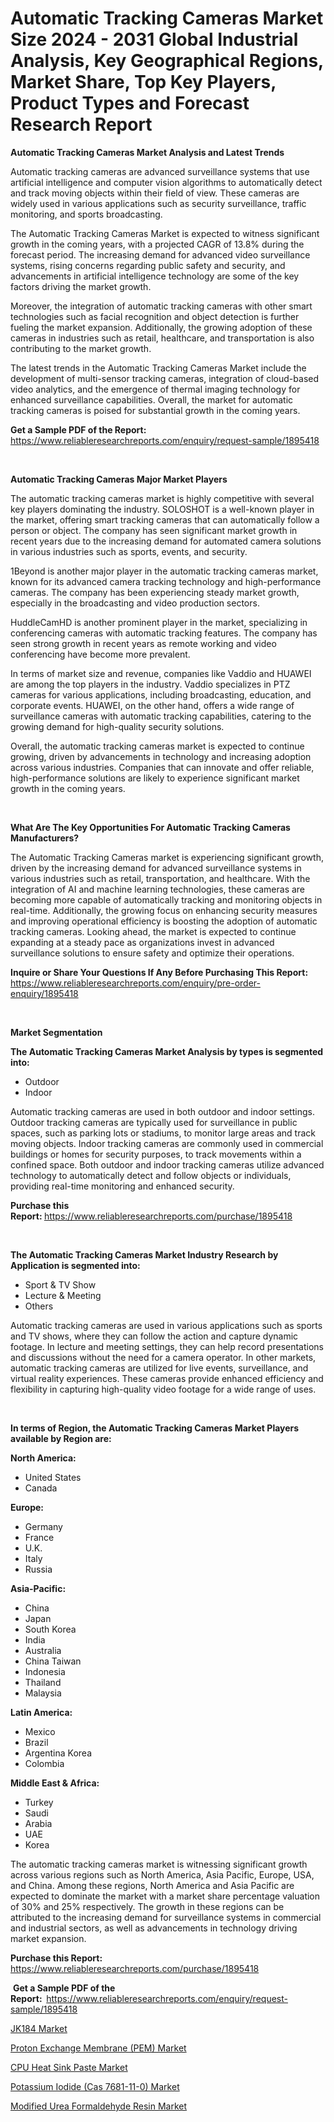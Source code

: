 <p><h1>Automatic Tracking Cameras Market Size 2024 - 2031 Global Industrial Analysis, Key Geographical Regions, Market Share, Top Key Players, Product Types and Forecast Research Report</h1></p><p><strong>Automatic Tracking Cameras Market Analysis and Latest Trends</strong></p>
<p><p>Automatic tracking cameras are advanced surveillance systems that use artificial intelligence and computer vision algorithms to automatically detect and track moving objects within their field of view. These cameras are widely used in various applications such as security surveillance, traffic monitoring, and sports broadcasting.</p><p>The Automatic Tracking Cameras Market is expected to witness significant growth in the coming years, with a projected CAGR of 13.8% during the forecast period. The increasing demand for advanced video surveillance systems, rising concerns regarding public safety and security, and advancements in artificial intelligence technology are some of the key factors driving the market growth.</p><p>Moreover, the integration of automatic tracking cameras with other smart technologies such as facial recognition and object detection is further fueling the market expansion. Additionally, the growing adoption of these cameras in industries such as retail, healthcare, and transportation is also contributing to the market growth.</p><p>The latest trends in the Automatic Tracking Cameras Market include the development of multi-sensor tracking cameras, integration of cloud-based video analytics, and the emergence of thermal imaging technology for enhanced surveillance capabilities. Overall, the market for automatic tracking cameras is poised for substantial growth in the coming years.</p></p>
<p><strong>Get a Sample PDF of the Report:&nbsp;</strong> <a href="https://www.reliableresearchreports.com/enquiry/request-sample/1895418">https://www.reliableresearchreports.com/enquiry/request-sample/1895418</a></p>
<p>&nbsp;</p>
<p><strong>Automatic Tracking Cameras Major Market Players</strong></p>
<p><p>The automatic tracking cameras market is highly competitive with several key players dominating the industry. SOLOSHOT is a well-known player in the market, offering smart tracking cameras that can automatically follow a person or object. The company has seen significant market growth in recent years due to the increasing demand for automated camera solutions in various industries such as sports, events, and security.</p><p>1Beyond is another major player in the automatic tracking cameras market, known for its advanced camera tracking technology and high-performance cameras. The company has been experiencing steady market growth, especially in the broadcasting and video production sectors.</p><p>HuddleCamHD is another prominent player in the market, specializing in conferencing cameras with automatic tracking features. The company has seen strong growth in recent years as remote working and video conferencing have become more prevalent.</p><p>In terms of market size and revenue, companies like Vaddio and HUAWEI are among the top players in the industry. Vaddio specializes in PTZ cameras for various applications, including broadcasting, education, and corporate events. HUAWEI, on the other hand, offers a wide range of surveillance cameras with automatic tracking capabilities, catering to the growing demand for high-quality security solutions.</p><p>Overall, the automatic tracking cameras market is expected to continue growing, driven by advancements in technology and increasing adoption across various industries. Companies that can innovate and offer reliable, high-performance solutions are likely to experience significant market growth in the coming years.</p></p>
<p>&nbsp;</p>
<p><strong>What Are The Key Opportunities For Automatic Tracking Cameras Manufacturers?</strong></p>
<p><p>The Automatic Tracking Cameras market is experiencing significant growth, driven by the increasing demand for advanced surveillance systems in various industries such as retail, transportation, and healthcare. With the integration of AI and machine learning technologies, these cameras are becoming more capable of automatically tracking and monitoring objects in real-time. Additionally, the growing focus on enhancing security measures and improving operational efficiency is boosting the adoption of automatic tracking cameras. Looking ahead, the market is expected to continue expanding at a steady pace as organizations invest in advanced surveillance solutions to ensure safety and optimize their operations.</p></p>
<p><strong>Inquire or Share Your Questions If Any Before Purchasing This Report:</strong> <a href="https://www.reliableresearchreports.com/enquiry/pre-order-enquiry/1895418">https://www.reliableresearchreports.com/enquiry/pre-order-enquiry/1895418</a></p>
<p>&nbsp;</p>
<p><strong>Market Segmentation</strong></p>
<p><strong>The Automatic Tracking Cameras Market Analysis by types is segmented into:</strong></p>
<p><ul><li>Outdoor</li><li>Indoor</li></ul></p>
<p><p>Automatic tracking cameras are used in both outdoor and indoor settings. Outdoor tracking cameras are typically used for surveillance in public spaces, such as parking lots or stadiums, to monitor large areas and track moving objects. Indoor tracking cameras are commonly used in commercial buildings or homes for security purposes, to track movements within a confined space. Both outdoor and indoor tracking cameras utilize advanced technology to automatically detect and follow objects or individuals, providing real-time monitoring and enhanced security.</p></p>
<p><strong>Purchase this Report:&nbsp;</strong><a href="https://www.reliableresearchreports.com/purchase/1895418">https://www.reliableresearchreports.com/purchase/1895418</a></p>
<p>&nbsp;</p>
<p><strong>The Automatic Tracking Cameras Market Industry Research by Application is segmented into:</strong></p>
<p><ul><li>Sport & TV Show</li><li>Lecture & Meeting</li><li>Others</li></ul></p>
<p><p>Automatic tracking cameras are used in various applications such as sports and TV shows, where they can follow the action and capture dynamic footage. In lecture and meeting settings, they can help record presentations and discussions without the need for a camera operator. In other markets, automatic tracking cameras are utilized for live events, surveillance, and virtual reality experiences. These cameras provide enhanced efficiency and flexibility in capturing high-quality video footage for a wide range of uses.</p></p>
<p>&nbsp;</p>
<p><strong>In terms of Region, the Automatic Tracking Cameras Market Players available by Region are:</strong></p>
<p>
    <p> <strong> North America: </strong>
        <ul>
            <li>United States</li>
            <li>Canada</li>
        </ul>
        </p> 
    <p> <strong> Europe: </strong>
        <ul>
            <li>Germany</li>
            <li>France</li>
            <li>U.K.</li>
            <li>Italy</li>
            <li>Russia</li>
        </ul>
        </p> 
    <p> <strong> Asia-Pacific: </strong>
        <ul>
            <li>China</li>
            <li>Japan</li>
            <li>South Korea</li>
            <li>India</li>
            <li>Australia</li>
            <li>China Taiwan</li>
            <li>Indonesia</li>
            <li>Thailand</li>
            <li>Malaysia</li>
        </ul>
        </p> 
    <p> <strong> Latin America: </strong>
        <ul>
            <li>Mexico</li>
            <li>Brazil</li>
            <li>Argentina Korea</li>
            <li>Colombia</li>
        </ul>
        </p> 
    <p> <strong> Middle East & Africa: </strong>
        <ul>
            <li>Turkey</li>
            <li>Saudi</li>
            <li>Arabia</li>
            <li>UAE</li>
            <li>Korea</li>
        </ul>
    </p>
    </p>
<p><p>The automatic tracking cameras market is witnessing significant growth across various regions such as North America, Asia Pacific, Europe, USA, and China. Among these regions, North America and Asia Pacific are expected to dominate the market with a market share percentage valuation of 30% and 25% respectively. The growth in these regions can be attributed to the increasing demand for surveillance systems in commercial and industrial sectors, as well as advancements in technology driving market expansion.</p></p>
<p><strong>Purchase this Report: </strong><a href="https://www.reliableresearchreports.com/purchase/1895418">https://www.reliableresearchreports.com/purchase/1895418</a></p>
<p>&nbsp;<strong>Get a Sample PDF of the Report:&nbsp;&nbsp;</strong><a href="https://www.reliableresearchreports.com/enquiry/request-sample/1895418">https://www.reliableresearchreports.com/enquiry/request-sample/1895418</a></p>
<p><strong></strong></p>
<p><p><a href="https://view.publitas.com/reportprime-1/jk184-market-research-report-unlocks-analysis-on-the-market-financial-status-market-size-and-market-revenue-upto-2031/">JK184 Market</a></p><p><a href="https://funky-papaya-cf4.notion.site/Proton-Exchange-Membrane-PEM-Market-Provides-a-Comprehensive-Analysis-Including-a-Macro-Overview-o-10f7e6a7940648ffad1d36e2e3f77d7c">Proton Exchange Membrane (PEM) Market</a></p><p><a href="https://view.publitas.com/reportprime-1/cpu-heat-sink-paste-market-with-the-goal-of-estimating-the-market-size-and-future-growth-potential-of-various-market-segments-based-on-component-applications-end-user-and-region/">CPU Heat Sink Paste Market</a></p><p><a href="https://picayune-night-cbd.notion.site/Potassium-Iodide-Cas-7681-11-0-Market-Analysis-Examines-its-Scope-on-Growth-Opportunities-and-For-e467ccac2d5a4627ac4c13e553e6b006">Potassium Iodide (Cas 7681-11-0) Market</a></p><p><a href="https://summer-dogwood-3e9.notion.site/Modified-Urea-Formaldehyde-Resin-Market-Research-Report-Forecasted-for-Period-from-2024-2031-by-M-f3651c314f9b421e8463805bd7c89fbd">Modified Urea Formaldehyde Resin Market</a></p></p>